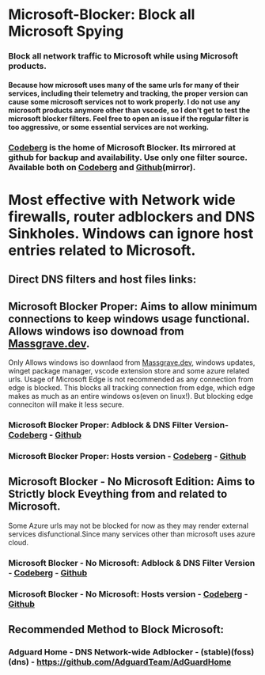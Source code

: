 # Microsoft-Blocker: Block all Microsoft Spying
### Block all network traffic to Microsoft while using Microsoft products.
#### Because how microsoft uses many of the same urls for many of their services, including their telemetry and tracking, the proper version can cause some microsoft services not to work properly. I do not use any microsoft products anymore other than vscode, so I don't get to test the microsoft blocker filters. Feel free to open an issue if the regular filter is too aggressive, or some essential services are not working. 
### [Codeberg](https://codeberg.org/privacyfilters/Microsoft-Blocker) is the home of Microsoft Blocker. Its mirrored at github for backup and availability. Use only one filter source. <br>Available both on [Codeberg](https://codeberg.org/privacyfilters/Microsoft-Blocker) and [Github](https://github.com/privacyfilters/Microsoft-Blocker)(mirror).

# Most effective with Network wide firewalls, router adblockers and DNS Sinkholes. Windows can ignore host entries related to Microsoft.

## Direct DNS filters and host files links:

## Microsoft Blocker Proper: Aims to allow minimum connections to keep windows usage functional. Allows windows iso downoad from [Massgrave.dev](https://massgrave.dev/genuine-installation-media).
Only Allows windows iso downlaod from [Massgrave.dev](https://massgrave.dev/genuine-installation-media), windows updates, winget package manager, vscode extension store and some azure related urls. Usage of Microsoft Edge is not recommended as any connection from edge is blocked. This blocks all tracking connection from edge, which edge makes as much as an entire windows os(even on linux!). But blocking edge conneciton will make it less secure.
### Microsoft Blocker Proper: Adblock & DNS Filter Version- [Codeberg](https://codeberg.org/privacyfilters/Microsoft-Blocker/raw/branch/main/adblock_dns_proper.txt) - [Github](https://raw.githubusercontent.com/privacyfilters/Microsoft-Blocker/refs/heads/main/adblock_dns_proper.txt)
### Microsoft Blocker Proper: Hosts version - [Codeberg](https://codeberg.org/privacyfilters/Microsoft-Blocker/raw/branch/main/hosts) - [Github](https://raw.githubusercontent.com/privacyfilters/Microsoft-Blocker/refs/heads/main/hosts)
## Microsoft Blocker - No Microsoft Edition: Aims to Strictly block Eveything from and related to Microsoft. 
Some Azure urls may not be blocked for now as they may render external services disfunctional.Since many services other than microsoft uses azure cloud.
### Microsoft Blocker - No Microsoft: Adblock & DNS Filter Version - [Codeberg](https://codeberg.org/privacyfilters/Microsoft-Blocker/raw/branch/main/adblock_dns_nomicrosoft.txt) - [Github](https://raw.githubusercontent.com/privacyfilters/Microsoft-Blocker/refs/heads/main/adblock_dns_nomicrosoft.txt)
### Microsoft Blocker - No Microsoft: Hosts version - [Codeberg](https://codeberg.org/privacyfilters/Microsoft-Blocker/raw/branch/main/hosts_nomicrosoft) - [Github](https://raw.githubusercontent.com/privacyfilters/Microsoft-Blocker/refs/heads/main/hosts_nomicrosoft)

## Recommended Method to Block Microsoft:
### Adguard Home - DNS Network-wide Adblocker - (stable)(foss)(dns) - https://github.com/AdguardTeam/AdGuardHome